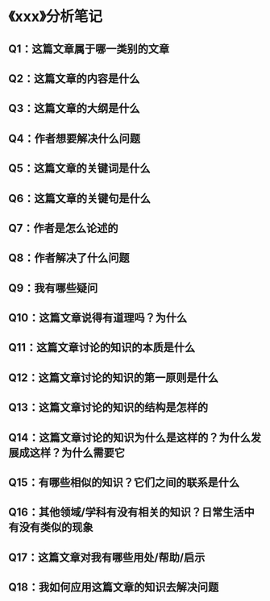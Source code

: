 # 《xxx》分析笔记

## Q1：这篇文章属于哪一类别的文章

## Q2：这篇文章的内容是什么

## Q3：这篇文章的大纲是什么

## Q4：作者想要解决什么问题

## Q5：这篇文章的关键词是什么

## Q6：这篇文章的关键句是什么

## Q7：作者是怎么论述的

## Q8：作者解决了什么问题

## Q9：我有哪些疑问

## Q10：这篇文章说得有道理吗？为什么

## Q11：这篇文章讨论的知识的本质是什么

## Q12：这篇文章讨论的知识的第一原则是什么

## Q13：这篇文章讨论的知识的结构是怎样的

## Q14：这篇文章讨论的知识为什么是这样的？为什么发展成这样？为什么需要它

## Q15：有哪些相似的知识？它们之间的联系是什么

## Q16：其他领域/学科有没有相关的知识？日常生活中有没有类似的现象

## Q17：这篇文章对我有哪些用处/帮助/启示

## Q18：我如何应用这篇文章的知识去解决问题

